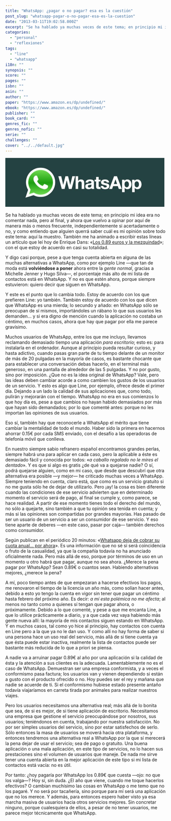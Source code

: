 ```yaml
---
title: "WhatsApp: ¿pagar o no pagar? esa es la cuestión"
post_slug: "whatsapp-pagar-o-no-pagar-esa-es-la-cuestion"
date: "2013-03-11T19:02:58.000Z"
excerpt: "Se ha hablado ya muchas veces de este tema; en principio mi idea era no comentar nada, pero al final, y ahora que vuelvo a opinar por aquí de manera más o menos frecuente, independientemente si acertadamente o no, y como entiendo que alguien querrá saber cuál es mi opinión sobre todo este tema: aquí la muestro."
categories: 
  - "personal"
  - "reflexiones"
tags: 
  - "line"
  - "whatsapp"
i18n: ""
synopsis: ""
score: ""
pages: ""
isbn: ""
asin: ""
author: ""
paper: "https://www.amazon.es/dp/undefined/"
ebook: "https://www.amazon.es/dp/undefined/"
publisher: ""
book_card: ""
genres_fic: ""
genres_nofic: ""
serie: ""
challenges: ""
cover: "../../default.jpg"
---
```


![whatsapp](images/whatsapp.jpg)

Se ha hablado ya muchas veces de este tema; en principio mi idea era no comentar nada, pero al final, y ahora que vuelvo a opinar por aquí de manera más o menos frecuente, independientemente si acertadamente o no, y como entiendo que alguien querrá saber cuál es mi opinión sobre todo este tema: aquí la muestro. También me ha animado a escribir estas líneas un artículo que leí hoy de Enrique Dans: «[Los 0.89 euros y la mezquindad](http://www.enriquedans.com/2013/03/los-0-89-euros-y-la-mezquindad.html)»; con el que estoy de acuerdo en casi su totalidad.

Y digo casi porque, pese a que tenga cuenta abierta en alguna de las muchas alternativas a WhatsApp, como por ejemplo Line —que tan de moda está **volviéndose a poner** ahora entre la _gente normal_, gracias a Michelle Jenner y Hugo Silva—, el porcentaje más alto de mi lista de contactos está en WhatsApp. Y no es que estén ahora, porque siempre estuvieron: quiero decir que siguen en WhatsApp.

Y este es el punto que lo cambia todo. Estoy de acuerdo con los que prefieren Line: yo también. También estoy de acuerdo con los que dicen que WhatsApp es una mierda; lo secundo y añado: en WhatsApp sólo se preocupan de sí mismos, importándoles un rábano lo que sus usuarios les demanden… y si era digno de mención cuando la aplicación no costaba un céntimo, en muchos casos, ahora que hay que pagar por ella me parece gravísimo.

Muchos usuarios de WhatsApp, entre los que me incluyo, llevamos reclamando demasiado tiempo una aplicación _para escritorio_; esto es: para instalarla en el ordenador. Aunque al principio pueda resultar curioso, y hasta adictivo, cuando pasas gran parte de tu tiempo delante de un monitor de más de 20 pulgadas en la mayoría de casos, es bastante chocante que para establecer una conversación debas hacerlo, en el terminal más generoso, en una pantalla de alrededor de las 5 pulgadas. Y no por gusto, sino por imposición. ¿Que no es la idea original de WhatsApp? Vale, pero las ideas deben cambiar acorde a como cambien los gustos de los usuarios de un servicio. Y esto es algo que Line, por ejemplo, ofrece desde el primer día. Dejando a un lado la calidad de sus aplicaciones que, como todo, pulirán y mejorarán con el tiempo. WhatsApp no era en sus comienzos lo que hoy día es, pese a que cambios no hayan habido demasiados por más que hayan sido demandados; por lo que comenté antes: porque no les importan las opiniones de sus usuarios.

Eso sí, también hay que reconocerle a WhatsApp el mérito que tiene cambiar la mentalidad de todo el mundo. Haber sido la primera en hacernos ahorrar 0.15€ por cada SMS enviado, con el desafío a las operadoras de telefonía móvil que conlleva.

En nuestro siempre sabio refranero español encontramos grandes perlas, siempre habrá una para aplicar en cada caso, pero la aplicable a éste es demasiado fácil y conocida por todos: «_a caballo regalado no le mires el dentado_». Y es que si algo es gratis ¿de qué va a quejarse nadie? O sí, podrá quejarse alguien, como en mi caso, que desde que descubrí que otra alternativa era posible —y mejor— he criticado muchas veces a WhatsApp. Siempre teniendo en cuenta, claro está, que como es un servicio gratuito si no me gusta sólo he de dejar de utilizarlo. Pero ¡ay! la cosa es bien diferente cuando las condiciones de ese servicio advierten que en determinado momento el servicio será de pago, al final se cumple y, como parece, se hace realidad. A partir de ese momento tienes todo el derecho del mundo, no sólo a quejarte, sino también a que tu opinión sea tenida en cuenta; y más si las opiniones son compartidas por grandes mayorías. Has pasado de ser un usuario de un servicio a ser un consumidor de ese servicio. Y eso tiene aparte de deberes —en este caso, pasar por caja— también derechos como consumidor.

Según publican en el periódico 20 minutos: «[Whatsapp deja de cobrar su cuota anual... por ahora](http://www.20minutos.es/noticia/1755343/0/whatsapp/renovacion/gratuita/)». Es una información que no sé si será coincidencia o fruto de la casualidad, ya que la compañía todavía no ha anunciado oficialmente nada. Pero más allá de eso, porque por términos de uso en un momento u otro habrá que pagar, aunque no sea ahora. ¿Merece la pena pagar por WhatsApp? Sean 0.89€ o cuantos sean. Habiendo alternativas mejores, ¿merece la pena?

A mí, poco tiempo antes de que empezaran a hacerse efectivos los pagos, me renovaron el tiempo de la licencia un año más, como solían hacer antes, debido a esto yo tengo la cuenta en vigor sin tener que pagar un céntimo hasta febrero del próximo año. Es decir: _a mí esta polémica no me afecta_; al menos no tanto como a quienes sí tengan que pagar ahora, o próximamente. Debido a lo que comenté, y pese a que me encanta Line, a que lo utilice prácticamente a diario, y a que cada vez vaya habiendo más gente nueva allí: la mayoría de mis contactos siguen estando en WhatsApp. Y en muchos casos, tal como yo hice al principio, hay contactos con cuenta en Line pero a la que ya no le dan uso. Y como allí no hay forma de saber si una persona hace un uso real del servicio, más allá de si tiene cuenta ya que ésta puede estar inactiva, realmente la lista de contactos puede ser bastante más reducida de lo que a priori se piensa.

A nadie va a arruinar pagar 0.89€ al año por una aplicación si la calidad de ésta y la atención a sus clientes es la adecuada. Lamentablemente no es el caso de WhatsApp. Demuestran ser una empresa conformista, y a veces el conformismo pasa factura; los usuarios van y vienen dependiendo si están a gusto con el producto ofrecido o no. Hoy puedes ser el rey y mañana que nadie se acuerde de ti. Si el conformismo hubiese estado presente antaño todavía viajaríamos en carreta tirada por animales para realizar nuestros viajes.

Pero los usuarios necesitamos una alternativa real; más allá de lo bonita que sea, de si es mejor, de si tiene aplicación de escritorio. Necesitamos una empresa que gestione el servicio preocupándose por nosotros, sus usuarios; teniéndonos en cuenta, trabajando por nuestra satisfacción. No por ser simples usuarios del servicio, sino por estar satisfechos de serlo. Sólo entonces la masa de usuarios se moverá hacia otra plataforma, y entonces tendremos una alternativa real a WhatsApp por la que sí merecerá la pena dejar de usar el servicio; sea de pago o gratuito. Una buena aplicación o una mala aplicación, en este tipo de servicios, no lo hacen sus prestaciones sino el volumen de usuarios que maneje. De nada me sirve tener una cuenta abierta en la mejor aplicación de este tipo si mi lista de contactos está vacía: no es útil.

Por tanto: ¿hoy pagaría por WhatsApp los 0.89€ que cuesta —ojo: no que los valga—? Hoy sí, sin duda. ¿El año que viene, cuando me toque hacerlos efectivos? O cambian muchísimo las cosas en WhatsApp o me temo que no los pagaré. Y no será por tacañería, sino porque para mí será una aplicación que no los merece. Y además, para entonces espero haber visto ya esa marcha masiva de usuarios hacia otros servicios mejores. Sin concretar ninguno, porque cualesquiera de ellos, a pesar de no tener usuarios, me parece mejor técnicamente que WhatsApp.
